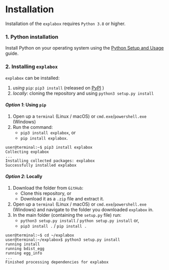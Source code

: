# Installation
Installation of the `explabox` requires `Python 3.8` or higher.

### 1. Python installation
Install Python on your operating system using the [Python Setup and Usage](https://docs.python.org/3/using/index.html) guide.

### 2. Installing `explabox`
`explabox` can be installed:

1. _using_ `pip`: `pip3 install` (released on [PyPI](https://pypi.org/project/explabox) )
2. _locally_: cloning the repository and using `python3 setup.py install`

#### _Option 1_: Using `pip`
1. Open up a `terminal` (Linux / macOS) or `cmd.exe`/`powershell.exe` (Windows)
2. Run the command:
    - `pip3 install explabox`, or
    - `pip install explabox`.

```console
user@terminal:~$ pip3 install explabox
Collecting explabox
...
Installing collected packages: explabox
Successfully installed explabox
```

#### _Option 2_: Locally
1. Download the folder from `GitHub`:
    - Clone this repository, or
    - Download it as a `.zip` file and extract it.
2. Open up a `terminal` (Linux / macOS) or `cmd.exe`/`powershell.exe` (Windows) and navigate to the folder you downloaded `explabox` in.
3. In the main folder (containing the `setup.py` file) run:
    - `python3 setup.py install` / `python setup.py install` or,
    - `pip3 install .` / `pip install .`

```console
user@terminal:~$ cd ~/explabox
user@terminal:~/explabox$ python3 setup.py install
running install
running bdist_egg
running egg_info
...
Finished processing dependencies for explabox
```
